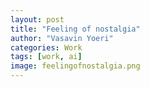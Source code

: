 ```yaml
---
layout: post
title: "Feeling of nostalgia"
author: "Vasavin Yoeri"
categories: Work
tags: [work, ai]
image: feelingofnostalgia.png
---
```

